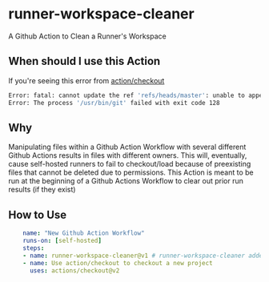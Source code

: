 # runner-workspace-cleaner

A Github Action to Clean a Runner's Workspace

## When should I use this Action

If you're seeing this error from [action/checkout](https://github.com/actions/checkout)

```bash
Error: fatal: cannot update the ref 'refs/heads/master': unable to append '.git/logs/refs/heads/master': Permission denied
Error: The process '/usr/bin/git' failed with exit code 128
```

## Why

Manipulating files within a Github Action Workflow with several different Github Actions results in files with different owners. This will, eventually, cause self-hosted runners to fail to checkout/load because of preexisting files that cannot be deleted due to permissions. This Action is meant to be run at the beginning of a Github Actions Workflow to clear out prior run results (if they exist)

## How to Use

```yaml
    name: "New Github Action Workflow"
    runs-on: [self-hosted]
    steps:
    - name: runner-workspace-cleaner@v1 # runner-workspace-cleaner added at the started of the job
    - name: Use action/checkout to checkout a new project
      uses: actions/checkout@v2
```
